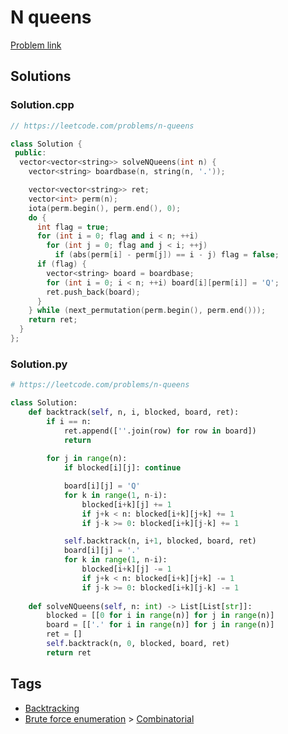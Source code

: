 # N queens

[Problem link](https://leetcode.com/problems/n-queens)

## Solutions


### Solution.cpp
```cpp
// https://leetcode.com/problems/n-queens

class Solution {
 public:
  vector<vector<string>> solveNQueens(int n) {
    vector<string> boardbase(n, string(n, '.'));

    vector<vector<string>> ret;
    vector<int> perm(n);
    iota(perm.begin(), perm.end(), 0);
    do {
      int flag = true;
      for (int i = 0; flag and i < n; ++i)
        for (int j = 0; flag and j < i; ++j)
          if (abs(perm[i] - perm[j]) == i - j) flag = false;
      if (flag) {
        vector<string> board = boardbase;
        for (int i = 0; i < n; ++i) board[i][perm[i]] = 'Q';
        ret.push_back(board);
      }
    } while (next_permutation(perm.begin(), perm.end()));
    return ret;
  }
};
```
### Solution.py
```py
# https://leetcode.com/problems/n-queens

class Solution:
    def backtrack(self, n, i, blocked, board, ret):
        if i == n:
            ret.append([''.join(row) for row in board])
            return
        
        for j in range(n):
            if blocked[i][j]: continue

            board[i][j] = 'Q'
            for k in range(1, n-i):
                blocked[i+k][j] += 1
                if j+k < n: blocked[i+k][j+k] += 1
                if j-k >= 0: blocked[i+k][j-k] += 1

            self.backtrack(n, i+1, blocked, board, ret)
            board[i][j] = '.'
            for k in range(1, n-i):
                blocked[i+k][j] -= 1
                if j+k < n: blocked[i+k][j+k] -= 1
                if j-k >= 0: blocked[i+k][j-k] -= 1
    
    def solveNQueens(self, n: int) -> List[List[str]]:
        blocked = [[0 for i in range(n)] for j in range(n)]
        board = [['.' for i in range(n)] for j in range(n)]
        ret = []
        self.backtrack(n, 0, blocked, board, ret)
        return ret
```
## Tags

* [Backtracking](/README.md#Backtracking)
* [Brute force enumeration](/README.md#Brute_force_enumeration) > [Combinatorial](/README.md#Brute_force_enumeration-Combinatorial)
